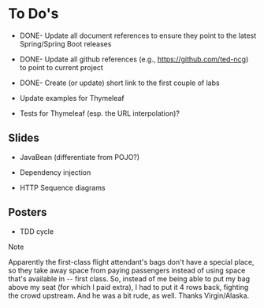 # To Do's

* DONE- Update all document references to ensure they point to the latest Spring/Spring Boot releases

* DONE- Update all github references (e.g., https://github.com/ted-ncg) to point to current project

* DONE- Create (or update) short link to the first couple of labs

* Update examples for Thymeleaf

* Tests for Thymeleaf (esp. the URL interpolation)?

## Slides

* JavaBean (differentiate from POJO?)

* Dependency injection

* HTTP Sequence diagrams


## Posters

* TDD cycle














Note

Apparently the first-class flight attendant's bags don't have a special place, so they take away space from paying passengers instead of using space that's available in -- first class.
So, instead of me being able to put my bag above my seat (for which I paid extra), I had to put it 4 rows back, fighting the crowd upstream.
And he was a bit rude, as well.
Thanks Virgin/Alaska.
